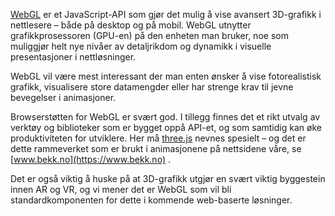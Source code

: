 [WebGL](https://developer.mozilla.org/en-US/docs/Web/API/WebGL_API) er et JavaScript-API som gjør det mulig å vise avansert 3D-grafikk i nettlesere – både på desktop og på mobil. WebGL utnytter grafikkprosessoren (GPU-en) på den enheten man bruker, noe som muliggjør helt nye nivåer av detaljrikdom og dynamikk i visuelle presentasjoner i nettløsninger.

WebGL vil være mest interessant der man enten ønsker å vise fotorealistisk grafikk, visualisere store datamengder eller har strenge krav til jevne bevegelser i animasjoner.

Browserstøtten for WebGL er svært god. I tillegg finnes det et rikt utvalg av verktøy og biblioteker som er bygget oppå API-et, og som samtidig kan øke produktiviteten for utviklere. Her må [three.js](https://threejs.org/) nevnes spesielt – og det er dette rammeverket som er brukt i animasjonene på nettsidene våre, se [www.bekk.no](https://www.bekk.no) .

Det er også viktig å huske på at 3D-grafikk utgjør en svært viktig byggestein innen AR og VR, og vi mener det er WebGL som vil bli standardkomponenten for dette i kommende web-baserte løsninger.